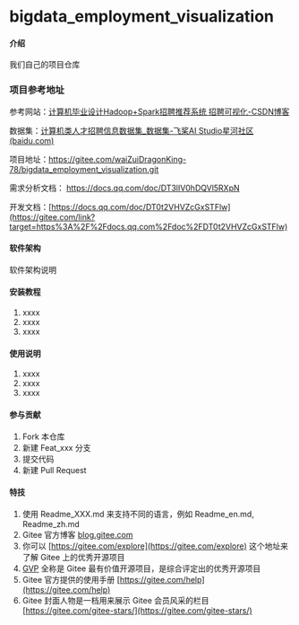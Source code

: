 # bigdata_employment_visualization

#### 介绍
我们自己的项目仓库


### 项目参考地址
参考网站：[计算机毕业设计Hadoop+Spark招聘推荐系统 招聘可视化-CSDN博客](https://blog.csdn.net/spark2022/article/details/140088344)

数据集：[计算机类人才招聘信息数据集_数据集-飞桨AI Studio星河社区 (baidu.com)](https://aistudio.baidu.com/datasetdetail/108664)

项目地址：https://gitee.com/waiZuiDragonKing-78/bigdata_employment_visualization.git

需求分析文档： https://docs.qq.com/doc/DT3lIV0hDQVl5RXpN

开发文档：[https://docs.qq.com/doc/DT0t2VHVZcGxSTFlw](https://gitee.com/link?target=https%3A%2F%2Fdocs.qq.com%2Fdoc%2FDT0t2VHVZcGxSTFlw)

#### 软件架构
软件架构说明


#### 安装教程

1.  xxxx
2.  xxxx
3.  xxxx

#### 使用说明

1.  xxxx
2.  xxxx
3.  xxxx

#### 参与贡献

1.  Fork 本仓库
2.  新建 Feat_xxx 分支
3.  提交代码
4.  新建 Pull Request


#### 特技

1.  使用 Readme\_XXX.md 来支持不同的语言，例如 Readme\_en.md, Readme\_zh.md
2.  Gitee 官方博客 [blog.gitee.com](https://blog.gitee.com)
3.  你可以 [https://gitee.com/explore](https://gitee.com/explore) 这个地址来了解 Gitee 上的优秀开源项目
4.  [GVP](https://gitee.com/gvp) 全称是 Gitee 最有价值开源项目，是综合评定出的优秀开源项目
5.  Gitee 官方提供的使用手册 [https://gitee.com/help](https://gitee.com/help)
6.  Gitee 封面人物是一档用来展示 Gitee 会员风采的栏目 [https://gitee.com/gitee-stars/](https://gitee.com/gitee-stars/)
